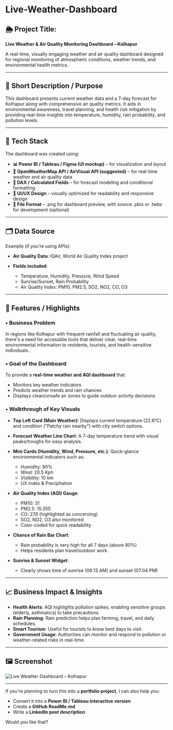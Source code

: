 # Live-Weather-Dashboard

## 🌦 **Project Title:**

**Live Weather & Air Quality Monitoring Dashboard – Kolhapur**

A real-time, visually engaging weather and air quality dashboard designed for regional monitoring of atmospheric conditions, weather trends, and environmental health metrics.

---

## 🧭 **Short Description / Purpose**

This dashboard presents current weather data and a 7-day forecast for Kolhapur along with comprehensive air quality metrics. It aids in environmental awareness, travel planning, and health risk mitigation by providing real-time insights into temperature, humidity, rain probability, and pollution levels.

---

## 🧰 **Tech Stack**

The dashboard was created using:

* **📊 Power BI / Tableau / Figma (UI mockup)** – for visualization and layout
* **📡 OpenWeatherMap API / AirVisual API (suggested)** – for real-time weather and air quality data
* **🧠 DAX / Calculated Fields** – for forecast modeling and conditional formatting
* **🎨 UI/UX Design** – visually optimized for readability and responsive design
* **📁 File Format** – .png for dashboard preview, with source .pbix or .twbx for development (optional)

---

## 🗂 **Data Source**

Example (if you're using APIs):

* **Air Quality Data**: IQAir, World Air Quality Index project
* **Fields included**:

  * Temperature, Humidity, Pressure, Wind Speed
  * Sunrise/Sunset, Rain Probability
  * Air Quality Index: PM10, PM2.5, SO2, NO2, CO, O3

---

## 📌 **Features / Highlights**

### • Business Problem

In regions like Kolhapur with frequent rainfall and fluctuating air quality, there's a need for accessible tools that deliver clear, real-time environmental information to residents, tourists, and health-sensitive individuals.

### • Goal of the Dashboard

To provide a **real-time weather and AQI dashboard** that:

* Monitors key weather indicators
* Predicts weather trends and rain chances
* Displays clean/unsafe air zones to guide outdoor activity decisions

### • Walkthrough of Key Visuals

* **Top Left Card (Main Weather)**:
  Displays current temperature (22.6°C) and condition ("Patchy rain nearby") with city switch options.

* **Forecast Weather Line Chart**:
  A 7-day temperature trend with visual peaks/troughs for easy analysis.

* **Mini Cards (Humidity, Wind, Pressure, etc.)**:
  Quick-glance environmental indicators such as:

  * Humidity: 90%
  * Wind: 20.5 Kph
  * Visibility: 10 km
  * UX Index & Precipitation

* **Air Quality Index (AQI) Gauge**:

  * PM10: 31
  * PM2.5: 15.355
  * CO: 278 (highlighted as concerning)
  * SO2, NO2, O3 also monitored
  * Color-coded for quick readability

* **Chance of Rain Bar Chart**:

  * Rain probability is very high for all 7 days (above 90%)
  * Helps residents plan travel/outdoor work

* **Sunrise & Sunset Widget**:

  * Clearly shows time of sunrise (06:13 AM) and sunset (07:04 PM)

---

## 📈 **Business Impact & Insights**

* **Health Alerts**: AQI highlights pollution spikes, enabling sensitive groups (elderly, asthmatics) to take precautions.
* **Rain Planning**: Rain prediction helps plan farming, travel, and daily schedules.
* **Smart Tourism**: Useful for tourists to know best days to visit.
* **Government Usage**: Authorities can monitor and respond to pollution or weather-related risks in real-time.

---

## 🖼 **Screenshot**

![Live Weather Dashboard – Kolhapur](/mnt/data/Live_weather_.png)

---

If you're planning to turn this into a **portfolio project**, I can also help you:

* Convert it into a **Power BI / Tableau interactive version**
* Create a **GitHub ReadMe.md**
* Write a **LinkedIn post description**

Would you like that?
